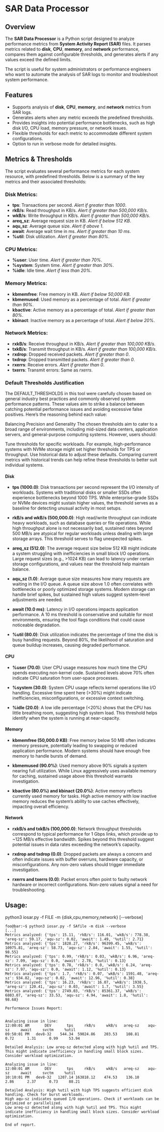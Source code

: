 # SAR Data Processor

## Overview
The **SAR Data Processor** is a Python script designed to analyze performance metrics from **System Activity Report (SAR)** files. It parses metrics related to **disk**, **CPU**, **memory**, and **network** performance, compares them against configurable thresholds, and generates alerts if any values exceed the defined limits.

The script is useful for system administrators or performance engineers who want to automate the analysis of SAR logs to monitor and troubleshoot system performance.

## Features
- Supports analysis of **disk**, **CPU**, **memory**, and **network** metrics from SAR logs.
- Generates alerts when any metric exceeds the predefined thresholds.
- Provides insights into potential performance bottlenecks, such as high disk I/O, CPU load, memory pressure, or network issues.
- Flexible thresholds for each metric to accommodate different system configurations.
- Option to run in verbose mode for detailed insights.

## Metrics & Thresholds
The script evaluates several performance metrics for each system resource, with predefined thresholds. Below is a summary of the key metrics and their associated thresholds:

### Disk Metrics:
- **tps**: Transactions per second. *Alert if greater than 1000*.
- **rkB/s**: Read throughput in KB/s. *Alert if greater than 500,000 KB/s*.
- **wkB/s**: Write throughput in KB/s. *Alert if greater than 500,000 KB/s*.
- **areq_sz**: Average request size in KB. *Alert if below 512 KB*.
- **aqu_sz**: Average queue size. *Alert if above 1*.
- **await**: Average wait time in ms. *Alert if greater than 10 ms*.
- **%util**: Disk utilization. *Alert if greater than 80%*.

### CPU Metrics:
- **%user**: User time. *Alert if greater than 70%*.
- **%system**: System time. *Alert if greater than 30%*.
- **%idle**: Idle time. *Alert if less than 20%*.

### Memory Metrics:
- **kbmemfree**: Free memory in KB. *Alert if below 50,000 KB*.
- **kbmemused**: Used memory as a percentage of total. *Alert if greater than 90%*.
- **kbactive**: Active memory as a percentage of total. *Alert if greater than 80%*.
- **kbinact**: Inactive memory as a percentage of total. *Alert if below 20%*.

### Network Metrics:
- **rxkB/s**: Receive throughput in KB/s. *Alert if greater than 100,000 KB/s*.
- **txkB/s**: Transmit throughput in KB/s. *Alert if greater than 100,000 KB/s*.
- **rxdrop**: Dropped received packets. *Alert if greater than 0*.
- **txdrop**: Dropped transmitted packets. *Alert if greater than 0*.
- **rxerrs**: Receive errors. *Alert if greater than 0*.
- **txerrs**: Transmit errors: Same as *rxerrs*.

### Default Thresholds Justification
The DEFAULT_THRESHOLDS in this tool were carefully chosen based on general industry best practices and commonly observed system performance patterns. These values aim to strike a balance between catching potential performance issues and avoiding excessive false positives. Here’s the reasoning behind each value:

Balancing Precision and Generality
The chosen thresholds aim to cater to a broad range of environments, including mid-sized data centers, application servers, and general-purpose computing systems. However, users should:

Tune thresholds for specific workloads. For example, high-performance systems with NVMe storage might set higher thresholds for TPS or throughput.
Use historical data to adjust these defaults. Comparing current metrics with historical trends can help refine these thresholds to better suit individual systems.

#### Disk
- **tps (1000.0)**:
Disk transactions per second represent the I/O intensity of workloads. Systems with traditional disks or smaller SSDs often experience bottlenecks beyond 1000 TPS. While enterprise-grade SSDs or NVMe devices might sustain higher values, the threshold serves as a baseline for detecting unusual activity in most setups.

- **rkB/s and wkB/s (500,000.0)**:
High read/write throughput can indicate heavy workloads, such as database queries or file operations. While high throughput alone is not necessarily bad, sustained rates beyond 500 MB/s are atypical for regular workloads unless dealing with large storage arrays. This threshold serves to flag unexpected spikes.

- **areq_sz (512.0)**:
The average request size below 512 KB might indicate a system struggling with inefficiencies in small block I/O operations. Large request sizes (e.g., >1024 KB) can lead to latency under certain storage configurations, and values near the threshold help maintain balance.

- **aqu_sz (1.0)**:
Average queue size measures how many requests are waiting in the I/O queue. A queue size above 1.0 often correlates with bottlenecks or poorly optimized storage systems. Modern storage can handle brief spikes, but sustained high values suggest system-level adjustments are needed.

- **await (10.0 ms)**:
Latency in I/O operations impacts application performance. A 10 ms threshold is conservative and suitable for most environments, ensuring the tool flags conditions that could cause noticeable degradation.

- **%util (80.0)**:
Disk utilization indicates the percentage of time the disk is busy handling requests. Beyond 80%, the likelihood of saturation and queue buildup increases, causing degraded performance.

#### CPU
- **%user (70.0)**:
User CPU usage measures how much time the CPU spends executing non-kernel code. Sustained levels above 70% often indicate CPU saturation from user-space processes.

- **%system (30.0)**:
System CPU usage reflects kernel operations like I/O handling. Excessive time spent here (>30%) might indicate inefficiencies, misconfigurations, or excessive context switching.

- **%idle (20.0)**:
A low idle percentage (<20%) shows that the CPU has little breathing room, suggesting high system load. This threshold helps identify when the system is running at near-capacity.

#### Memory
- **kbmemfree (50,000.0 KB)**:
Free memory below 50 MB often indicates memory pressure, potentially leading to swapping or reduced application performance. Modern systems should have enough free memory to handle bursts of demand.

- **kbmemused (90.0%)**:
Used memory above 90% signals a system nearing full utilization. While Linux aggressively uses available memory for caching, sustained usage above this threshold warrants investigation.

- **kbactive (80.0%) and kbinact (20.0%)**:
Active memory reflects currently used memory for tasks. High active memory with low inactive memory reduces the system’s ability to use caches effectively, impacting overall efficiency.

#### Network
- **rxkB/s and txkB/s (100,000.0)**:
Network throughput thresholds correspond to typical performance for 1 Gbps links, which provide up to ~125 MB/s effective bandwidth. Spikes beyond this threshold suggest potential issues in data rates exceeding the network’s capacity.

- **rxdrop and txdrop (0.0)**:
Dropped packets are always a concern and often indicate issues with buffer overruns, hardware capacity, or misconfigurations. Any non-zero values should trigger immediate investigation.

- **rxerrs and txerrs (0.0)**:
Packet errors often point to faulty network hardware or incorrect configurations. Non-zero values signal a need for troubleshooting.

## Usage:
python3 iosar.py -f FILE -m {disk,cpu,memory,network} [--verbose]

```console
foo@bar:~$ python3 iosar.py -f SAfile -m disk --verbose
[...]
Metrics analyzed: {'tps': 15.11, 'rkB/s': 116.01, 'wkB/s': 778.38, 'areq-sz': 59.17, 'aqu-sz': 0.02, 'await': 1.49, '%util': 2.71}
Metrics analyzed: {'tps': 1828.27, 'rkB/s': 96399.45, 'wkB/s': 10975.81, 'areq-sz': 58.73, 'aqu-sz': 2.84, 'await': 1.55, '%util': 98.55}
Metrics analyzed: {'tps': 0.99, 'rkB/s': 0.03, 'wkB/s': 6.96, 'areq-sz': 7.09, 'aqu-sz': 0.0, 'await': 2.78, '%util': 0.13}
Metrics analyzed: {'tps': 0.78, 'rkB/s': 0.0, 'wkB/s': 6.24, 'areq-sz': 7.97, 'aqu-sz': 0.0, 'await': 1.12, '%util': 0.13}
Metrics analyzed: {'tps': 1.7, 'rkB/s': 0.07, 'wkB/s': 1591.48, 'areq-sz': 934.82, 'aqu-sz': 0.02, 'await': 12.96, '%util': 0.38}
Metrics analyzed: {'tps': 16.23, 'rkB/s': 16.07, 'wkB/s': 1938.5, 'areq-sz': 120.41, 'aqu-sz': 0.03, 'await': 1.7, '%util': 3.55}
Metrics analyzed: {'tps': 2749.03, 'rkB/s': 85361.37, 'wkB/s': 6803.07, 'areq-sz': 33.53, 'aqu-sz': 4.94, 'await': 1.8, '%util': 98.68}

Performance Issues Report:


Analyzing issue in line:
12:00:01 AM       DEV       tps     rkB/s     wkB/s   areq-sz    aqu-sz     await     svctm     %util
09:50:01 PM   dev8-32    544.34  59024.86    203.53    108.81      0.72      1.31      0.99     53.94

Detailed Analysis: Low areq-sz detected along with high %util and TPS. This might indicate inefficiency in handling small block sizes. Consider workload optimization.

Analyzing issue in line:
12:00:01 AM       DEV       tps     rkB/s     wkB/s   areq-sz    aqu-sz     await     svctm     %util
10:10:01 PM   dev8-32   1207.14 163818.12    474.53    136.10      2.86      2.37      0.73     88.21

Detailed Analysis: High %util with high TPS suggests efficient disk handling. Check for burst workloads.
High aqu-sz indicates queued I/O operations. Check if workloads can be optimized or parallelized.
Low areq-sz detected along with high %util and TPS. This might indicate inefficiency in handling small block sizes. Consider workload optimization.

End of report.
```
